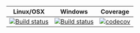 | Linux/OSX | Windows | Coverage |
|-----------|---------|----------|
|[![Build status](https://travis-ci.org/djarek/netutils.svg?branch=master)](https://travis-ci.org/djarek/netutils) | [![Build status](https://ci.appveyor.com/api/projects/status/sylshhmolk2205o5?svg=true)](https://ci.appveyor.com/project/djarek/netutils) | [![codecov](https://codecov.io/gh/djarek/netutils/branch/master/graph/badge.svg)](https://codecov.io/gh/djarek/netutils)